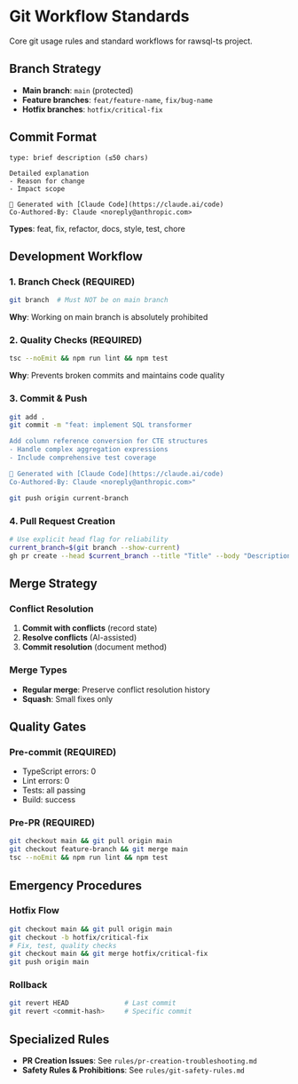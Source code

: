 # Git Workflow Standards

Core git usage rules and standard workflows for rawsql-ts project.

## Branch Strategy
- **Main branch**: `main` (protected)
- **Feature branches**: `feat/feature-name`, `fix/bug-name`
- **Hotfix branches**: `hotfix/critical-fix`

## Commit Format
```
type: brief description (≤50 chars)

Detailed explanation
- Reason for change
- Impact scope

🤖 Generated with [Claude Code](https://claude.ai/code)
Co-Authored-By: Claude <noreply@anthropic.com>
```

**Types**: feat, fix, refactor, docs, style, test, chore

## Development Workflow

### 1. Branch Check (REQUIRED)
```bash
git branch  # Must NOT be on main branch
```
**Why**: Working on main branch is absolutely prohibited

### 2. Quality Checks (REQUIRED)
```bash
tsc --noEmit && npm run lint && npm test
```
**Why**: Prevents broken commits and maintains code quality

### 3. Commit & Push
```bash
git add .
git commit -m "feat: implement SQL transformer

Add column reference conversion for CTE structures
- Handle complex aggregation expressions
- Include comprehensive test coverage

🤖 Generated with [Claude Code](https://claude.ai/code)
Co-Authored-By: Claude <noreply@anthropic.com>"

git push origin current-branch
```

### 4. Pull Request Creation
```bash
# Use explicit head flag for reliability
current_branch=$(git branch --show-current)
gh pr create --head $current_branch --title "Title" --body "Description"
```

## Merge Strategy

### Conflict Resolution
1. **Commit with conflicts** (record state)
2. **Resolve conflicts** (AI-assisted)  
3. **Commit resolution** (document method)

### Merge Types
- **Regular merge**: Preserve conflict resolution history
- **Squash**: Small fixes only

## Quality Gates

### Pre-commit (REQUIRED)
- TypeScript errors: 0
- Lint errors: 0  
- Tests: all passing
- Build: success

### Pre-PR (REQUIRED)
```bash
git checkout main && git pull origin main
git checkout feature-branch && git merge main
tsc --noEmit && npm run lint && npm test
```

## Emergency Procedures

### Hotfix Flow
```bash
git checkout main && git pull origin main
git checkout -b hotfix/critical-fix
# Fix, test, quality checks
git checkout main && git merge hotfix/critical-fix
git push origin main
```

### Rollback
```bash
git revert HEAD              # Last commit
git revert <commit-hash>     # Specific commit
```

## Specialized Rules
- **PR Creation Issues**: See `rules/pr-creation-troubleshooting.md`
- **Safety Rules & Prohibitions**: See `rules/git-safety-rules.md`
